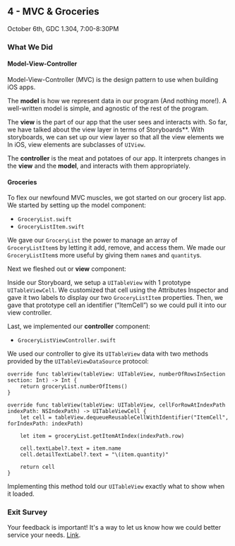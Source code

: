 ## 4 - MVC & Groceries

October 6th, GDC 1.304, 7:00-8:30PM

### What We Did

#### Model-View-Controller

Model-View-Controller (MVC) is the design pattern to use when building iOS apps. 

The **model** is how we represent data in our program (And nothing more!). A well-written model is simple, and agnostic of the rest of the program.

The **view** is the part of our app that the user sees and interacts with. So far, we have talked about the view layer in terms of Storyboards**. With storyboards, we can set up our view layer so that all the view elements we  In iOS, view elements are subclasses of `UIView`.

The **controller** is the meat and potatoes of our app. It interprets changes in the **view** and the **model**, and interacts with them appropriately.

#### Groceries

To flex our newfound MVC muscles, we got started on our grocery list app. We started by setting up the model component:

* `GroceryList.swift`
* `GroceryListItem.swift`

We gave our `GroceryList` the power to manage an array of `GroceryListItem`s by letting it add, remove, and access them. We made our `GroceryListItem`s more useful by giving them `name`s and `quantity`s.

Next we fleshed out or **view** component:

Inside our Storyboard, we setup a `UITableView` with 1 prototype `UITableViewCell`. We customized that cell using the Attributes Inspector and gave it two labels to display our two `GroceryListItem` properties. Then, we gave that prototype cell an identifier (“ItemCell”) so we could pull it into our view controller.

Last, we implemented our **controller** component:

* `GroceryListViewController.swift`

We used our controller to give its `UITableView` data with two methods provided by the `UITableViewDataSource` protocol:

    override func tableView(tableView: UITableView, numberOfRowsInSection section: Int) -> Int {
        return groceryList.numberOfItems()
    }
    
    override func tableView(tableView: UITableView, cellForRowAtIndexPath indexPath: NSIndexPath) -> UITableViewCell {
        let cell = tableView.dequeueReusableCellWithIdentifier("ItemCell", forIndexPath: indexPath)
        
        let item = groceryList.getItemAtIndex(indexPath.row)
        
        cell.textLabel?.text = item.name
        cell.detailTextLabel?.text = "\(item.quantity)"
        
        return cell
    }
    
Implementing this method told our `UITableView` exactly what to show when it loaded.

### Exit Survey

Your feedback is important! It's a way to let us know how we could better service your needs. [Link](https://docs.google.com/forms/d/1_F_Eu6ztr2bvdt5aHdIXw1OtNw_i-nbz856-9G7KJkY/viewform?usp=send_form).
